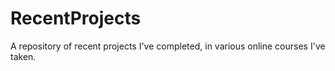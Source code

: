 # RecentProjects
A repository of recent projects I've completed, in various online courses I've taken.
